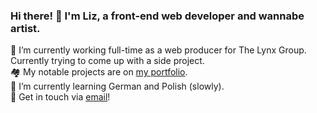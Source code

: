 ### Hi there! 👋 I'm Liz, a front-end web developer and wannabe artist.

🔭 I’m currently working full-time as a web producer for The Lynx Group. Currently trying to come up with a side project.<br>
🏘️ My notable projects are on [my portfolio](https://lizlorena.com).
<br>
🌱 I’m currently learning German and Polish (slowly).
<br>
💬 Get in touch via [email](mailto:hello@lizlorena.com)!
